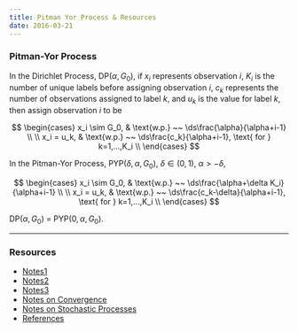 ```yaml
---
title: Pitman Yor Process & Resources
date: 2016-03-21
---
```


### Pitman-Yor Process

In the Dirichlet Process, DP($\alpha, G_0$), if $x_i$ represents observation $i$, $K_i$ is the number of unique labels before assigning observation $i$, $c_k$ represents the number of observations assigned to label $k$, and $u_k$ is the value for label $k$, then assign observation $i$ to be

$$
\begin{cases}
    x_i \sim G_0, & \text{w.p.} ~~ \ds\frac{\alpha}{\alpha+i-1} \\
    \\
    x_i = u_k, & \text{w.p.} ~~ \ds\frac{c_k}{\alpha+i-1}, \text{ for } k=1,...,K_i \\
\end{cases}
$$

In the Pitman-Yor Process, PYP($\delta,\alpha, G_0$), $\delta \in (0,1)$, $\alpha \gt -\delta$, 

$$
\begin{cases}
    x_i \sim G_0, & \text{w.p.} ~~ \ds\frac{\alpha+\delta K_i}{\alpha+i-1} \\
    \\
    x_i = u_k, & \text{w.p.} ~~ \ds\frac{c_k-\delta}{\alpha+i-1}, \text{ for } k=1,...,K_i \\
\end{cases}
$$

DP($\alpha,G_0$) = PYP($0,\alpha,G_0$).



***

### Resources

- [Notes1](/assets/ams241/notes/notes-1_2.pdf)
- [Notes2](/assets/ams241/notes/notes-2_6.pdf)
- [Notes3](/assets/ams241/notes/notes-3.pdf)
- [Notes on Convergence](/assets/ams241/notes/notes-convergence.pdf)
- [Notes on Stochastic Processes](/assets/ams241/notes/notes-stoch-processes.pdf)
- [References](/assets/ams241/notes/references_8.pdf)

